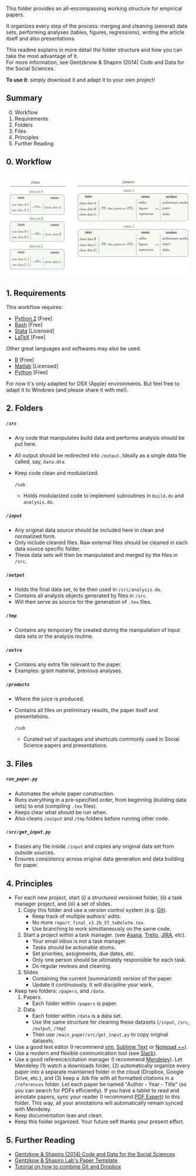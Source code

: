 
This folder provides an all-encompassing working structure for empirical papers.

It organizes every step of the process: merging and cleaning (several) data sets, performing analyses (tables, figures, regressions), writing the article itself and also presentations.

This readme explains in more detail the folder structure and how you can take the most advantage of it.  
For more information, see Gentzknow & Shapiro (2014) Code and Data for the Social Sciences.

**To use it**: simply download it and adapt it to your own project!


## Summary
0. Workflow
1. Requirements
2. Folders
3. Files
4. Principles
5. Further Reading


## 0. Workflow

![](extra/workflow.png)

## 1. Requirements

This workflow requires:
- [Python 2](https://www.python.org) [Free] 
- [Bash](https://www.gnu.org/software/bash/) [Free]
- [Stata](https://www.stata.com) [Licensed]
- [LaTeX](https://www.latex-project.org) [Free]

Other great languages and softwares may also be used.
- [R](https://www.r-project.org) [Free]
- [Matlab](https://www.mathworks.com/products/matlab) [Licensed]
- [Python](https://www.python.org) [Free]

For now it's only adapted for OSX (Apple) environments. But feel free to adapt it to Windows (and please share it with me!).


## 2. Folders

##### `/src`
- Any code that manipulates build data and performs analysis should be put here.
- All output should be redirected into `/output`. Ideally as a single data file called, say, `data.dta`.
- Keep code clean and modularized.

  `/sub`
  - Holds modularized code to implement subroutines in `build.do` and `analysis.do`.
  
##### `/input`
- Any original data source should be included here in clean and normalized form.
- Only include cleaned files. Raw external files should be cleaned in each data source specific folder.
- These data sets will then be manipulated and merged by the files in `/src`.
  
##### `/output`
- Holds the final data set, to be then used in `/src/analysis.do`.
- Contains all analysis objects generated by files in `/src`.
- Will then serve as source for the generation of `.tex` files.
	
##### `/tmp`
- Contains any temporary file created during the manipulation of input data sets or the analysis routine.

##### `/extra`
- Contains any extra file relevant to the paper.
- Examples: grant material, previous analyses.

##### `/products`
- Where the juice is produced.
- Contains all files on preliminary results, the paper itself and presentations.

  `/sub`
  - Curated set of packages and shortcuts commonly used in Social Science papers and presentations.


## 3. Files

##### `run_paper.py`
- Automates the whole paper construction.
- Runs everything in a pre-specified order, from beginning (building data sets) to end (compiling `.tex` files).
- Keeps clear what should be run when.
- Also cleans `/output` and `/tmp` folders before running other code.

##### `/src/get_input.py`
- Erases any file inside `/input` and copies any original data set from outside sources.
- Ensures consistency across original data generation and data building for paper.



## 4. Principles

- For each new project, start (i) a structured versioned folder, (ii) a task manager project, and (iii) a set of slides.
	1. Copy this folder and use a version control system (e.g. [Git](https://git-scm.com/)).
		* Keep track of multiple authors' edits.
		* No more `report_final_v3.2b_ST_toDelete.tex`.
		* Use branching to work simultaneously on the same code.
	2. Start a project within a task manager. (see [Asana](https://asana.com), [Trello](https://trello.com/), [JIRA](https://www.atlassian.com/software/jira), etc).
		* Your email inbox is not a task manager.
		* Tasks should be actionable atoms.
		* Set priorities, assignments, due dates, etc.
		* Only one person should be ultimately responsible for each task.
		* Do regular reviews and cleaning.
	3. Slides
		* Containing the current (summarized) version of the paper.
		* Update it continuously. It will discipline your work.
- Keep two folders: `/papers`, and `/data`.
	1. Papers.
		* Each folder within `/papers` is paper.
	2. Data.
		* Each folder within `/data` is a data set.
		* Use the same structure for cleaning these datasets (`/input`, `/src`, `/output`, `/tmp`)
		* Then use `/main_paper/src/get_input.py` to copy original datasets.
- Use a good text editor (I recommend [vim](http://www.vim.org/), [Sublime Text](https://www.sublimetext.com/) or [Notepad ++](https://notepad-plus-plus.org/)).
- Use a modern and flexible communication tool (see [Slack](https://slack.com)).
- Use a good reference/citation manager (I recommend [Mendeley](https://www.mendeley.com)). Let Mendeley (1) watch a downloads folder, (2) automatically organize every paper into a separate maintained folder in the cloud (Dropbox, Google Drive, etc.), and (3) keep a .bib file with all formatted citations in a `/references` folder. Let each paper be named "Author - Year - Title" (so you can search for PDFs efficiently). If you have a tablet to read and annotate papers, sync your reader (I recommend [PDF Expert](https://pdfexpert.com/)) to this folder. This way, all your annotations will automatically remain synced with Mendeley.
- Keep documentation lean and clean.
- Keep this folder organized. Your future self thanks your present effort.



## 5. Further Reading

- [Gentzkow & Shapiro (2014) Code and Data for the Social Sciences](https://web.stanford.edu/~gentzkow/research/CodeAndData.pdf)
- [Gentzkow & Shapiro Lab's Paper Template](https://github.com/gslab-econ/template)
- [Tutorial on how to combine Git and Dropbox](https://github.com/kbjarkefur/GitHubDropBox)

